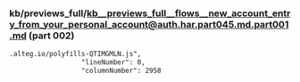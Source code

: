 ### kb/previews_full/kb__previews_full__flows__new_account_entry_from_your_personal_account@auth.har.part045.md.part001.md (part 002)

```md
.alteg.io/polyfills-QTIMGMLN.js",
                  "lineNumber": 0,
                  "columnNumber": 2958
   
```

```
